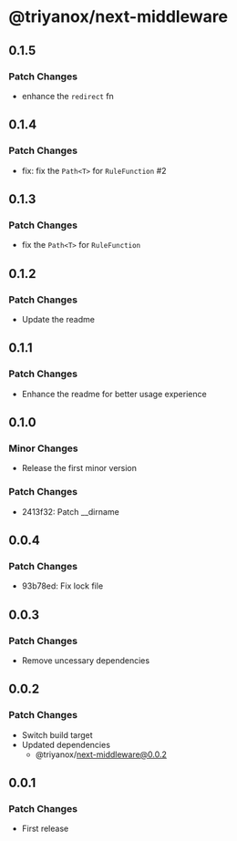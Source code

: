 # @triyanox/next-middleware

## 0.1.5

### Patch Changes

- enhance the `redirect` fn

## 0.1.4

### Patch Changes

- fix: fix the `Path<T>` for `RuleFunction` #2

## 0.1.3

### Patch Changes

- fix the `Path<T>` for `RuleFunction`

## 0.1.2

### Patch Changes

- Update the readme

## 0.1.1

### Patch Changes

- Enhance the readme for better usage experience

## 0.1.0

### Minor Changes

- Release the first minor version

### Patch Changes

- 2413f32: Patch \_\_dirname

## 0.0.4

### Patch Changes

- 93b78ed: Fix lock file

## 0.0.3

### Patch Changes

- Remove uncessary dependencies

## 0.0.2

### Patch Changes

- Switch build target
- Updated dependencies
  - @triyanox/next-middleware@0.0.2

## 0.0.1

### Patch Changes

- First release
